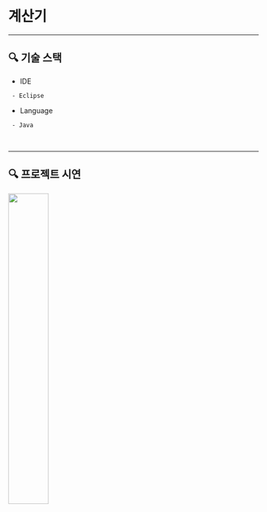 # 계산기

---
## :mag: 기술 스택
* IDE
```
 - Eclipse
```
* Language
```
 - Java
```
</br>

---
## :mag: 프로젝트 시연
<img src="https://user-images.githubusercontent.com/61148914/85944841-bad3a980-b974-11ea-9f2c-9afb14dc2a77.JPG" width="40%">
